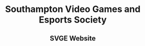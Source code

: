 <!--[logo]: http://svge.uk/images/SVGE.png "SVGE Logo"

<div style="text-align: right">

![alt text][logo]

</div>-->
<center>

# Southampton Video Games and Esports Society
## SVGE Website

</center>